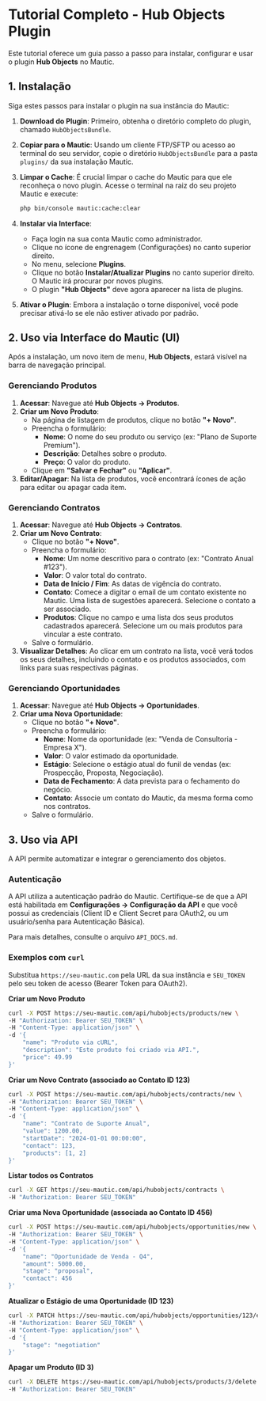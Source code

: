 # Tutorial Completo - Hub Objects Plugin

Este tutorial oferece um guia passo a passo para instalar, configurar e usar o plugin **Hub Objects** no Mautic.

## 1. Instalação

Siga estes passos para instalar o plugin na sua instância do Mautic:

1.  **Download do Plugin**: Primeiro, obtenha o diretório completo do plugin, chamado `HubObjectsBundle`.

2.  **Copiar para o Mautic**: Usando um cliente FTP/SFTP ou acesso ao terminal do seu servidor, copie o diretório `HubObjectsBundle` para a pasta `plugins/` da sua instalação Mautic.

3.  **Limpar o Cache**: É crucial limpar o cache do Mautic para que ele reconheça o novo plugin. Acesse o terminal na raiz do seu projeto Mautic e execute:
    ```bash
    php bin/console mautic:cache:clear
    ```

4.  **Instalar via Interface**:
    *   Faça login na sua conta Mautic como administrador.
    *   Clique no ícone de engrenagem (Configurações) no canto superior direito.
    *   No menu, selecione **Plugins**.
    *   Clique no botão **Instalar/Atualizar Plugins** no canto superior direito. O Mautic irá procurar por novos plugins.
    *   O plugin **"Hub Objects"** deve agora aparecer na lista de plugins.

5.  **Ativar o Plugin**: Embora a instalação o torne disponível, você pode precisar ativá-lo se ele não estiver ativado por padrão.

## 2. Uso via Interface do Mautic (UI)

Após a instalação, um novo item de menu, **Hub Objects**, estará visível na barra de navegação principal.

### Gerenciando Produtos

1.  **Acessar**: Navegue até **Hub Objects -> Produtos**.
2.  **Criar um Novo Produto**:
    *   Na página de listagem de produtos, clique no botão **"+ Novo"**.
    *   Preencha o formulário:
        *   **Nome**: O nome do seu produto ou serviço (ex: "Plano de Suporte Premium").
        *   **Descrição**: Detalhes sobre o produto.
        *   **Preço**: O valor do produto.
    *   Clique em **"Salvar e Fechar"** ou **"Aplicar"**.
3.  **Editar/Apagar**: Na lista de produtos, você encontrará ícones de ação para editar ou apagar cada item.

### Gerenciando Contratos

1.  **Acessar**: Navegue até **Hub Objects -> Contratos**.
2.  **Criar um Novo Contrato**:
    *   Clique no botão **"+ Novo"**.
    *   Preencha o formulário:
        *   **Nome**: Um nome descritivo para o contrato (ex: "Contrato Anual #123").
        *   **Valor**: O valor total do contrato.
        *   **Data de Início / Fim**: As datas de vigência do contrato.
        *   **Contato**: Comece a digitar o email de um contato existente no Mautic. Uma lista de sugestões aparecerá. Selecione o contato a ser associado.
        *   **Produtos**: Clique no campo e uma lista dos seus produtos cadastrados aparecerá. Selecione um ou mais produtos para vincular a este contrato.
    *   Salve o formulário.
3.  **Visualizar Detalhes**: Ao clicar em um contrato na lista, você verá todos os seus detalhes, incluindo o contato e os produtos associados, com links para suas respectivas páginas.

### Gerenciando Oportunidades

1.  **Acessar**: Navegue até **Hub Objects -> Oportunidades**.
2.  **Criar uma Nova Oportunidade**:
    *   Clique no botão **"+ Novo"**.
    *   Preencha o formulário:
        *   **Nome**: Nome da oportunidade (ex: "Venda de Consultoria - Empresa X").
        *   **Valor**: O valor estimado da oportunidade.
        *   **Estágio**: Selecione o estágio atual do funil de vendas (ex: Prospecção, Proposta, Negociação).
        *   **Data de Fechamento**: A data prevista para o fechamento do negócio.
        *   **Contato**: Associe um contato do Mautic, da mesma forma como nos contratos.
    *   Salve o formulário.

## 3. Uso via API

A API permite automatizar e integrar o gerenciamento dos objetos.

### Autenticação

A API utiliza a autenticação padrão do Mautic. Certifique-se de que a API está habilitada em **Configurações -> Configuração da API** e que você possui as credenciais (Client ID e Client Secret para OAuth2, ou um usuário/senha para Autenticação Básica).

Para mais detalhes, consulte o arquivo `API_DOCS.md`.

### Exemplos com `curl`

Substitua `https://seu-mautic.com` pela URL da sua instância e `SEU_TOKEN` pelo seu token de acesso (Bearer Token para OAuth2).

**Criar um Novo Produto**
```bash
curl -X POST https://seu-mautic.com/api/hubobjects/products/new \
-H "Authorization: Bearer SEU_TOKEN" \
-H "Content-Type: application/json" \
-d '{
    "name": "Produto via cURL",
    "description": "Este produto foi criado via API.",
    "price": 49.99
}'
```

**Criar um Novo Contrato (associado ao Contato ID 123)**
```bash
curl -X POST https://seu-mautic.com/api/hubobjects/contracts/new \
-H "Authorization: Bearer SEU_TOKEN" \
-H "Content-Type: application/json" \
-d '{
    "name": "Contrato de Suporte Anual",
    "value": 1200.00,
    "startDate": "2024-01-01 00:00:00",
    "contact": 123,
    "products": [1, 2]
}'
```

**Listar todos os Contratos**
```bash
curl -X GET https://seu-mautic.com/api/hubobjects/contracts \
-H "Authorization: Bearer SEU_TOKEN"
```

**Criar uma Nova Oportunidade (associada ao Contato ID 456)**
```bash
curl -X POST https://seu-mautic.com/api/hubobjects/opportunities/new \
-H "Authorization: Bearer SEU_TOKEN" \
-H "Content-Type: application/json" \
-d '{
    "name": "Oportunidade de Venda - Q4",
    "amount": 5000.00,
    "stage": "proposal",
    "contact": 456
}'
```

**Atualizar o Estágio de uma Oportunidade (ID 123)**
```bash
curl -X PATCH https://seu-mautic.com/api/hubobjects/opportunities/123/edit \
-H "Authorization: Bearer SEU_TOKEN" \
-H "Content-Type: application/json" \
-d '{
    "stage": "negotiation"
}'
```

**Apagar um Produto (ID 3)**
```bash
curl -X DELETE https://seu-mautic.com/api/hubobjects/products/3/delete \
-H "Authorization: Bearer SEU_TOKEN"
```

